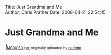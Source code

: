 Title: Just Grandma and Me  
Author: Chris Prather
Date: 2008-04-21 22:54:15

# Just Grandma and Me
<style type="text/css">
.flickr-photo { border: solid 2px #000000; }
.flickr-yourcomment { }
.flickr-frame { text-align: left; padding: 3px; }
.flickr-caption { font-size: 0.8em; margin-top: 0px; }
</style>

<div class="flickr-frame">
	<a href="http://www.flickr.com/photos/perigrin/2380642388/" title="photo sharing"><img src="http://farm4.static.flickr.com/3090/2380642388_ebed0ca707.jpg" class="flickr-photo" alt="" /></a>
<br />
	<span class="flickr-caption"><a href="http://www.flickr.com/photos/perigrin/2380642388/">IMG00160.jpg</a>, originally uploaded by <a href="http://www.flickr.com/people/perigrin/">perigrin</a>.</span>
</div>
				
<p class="flickr-yourcomment">
	
</p>
